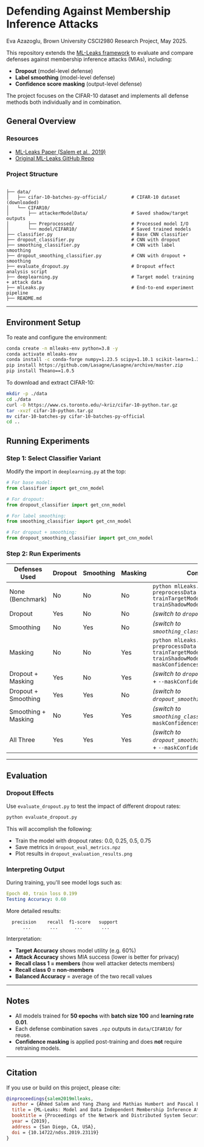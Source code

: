 
# Defending Against Membership Inference Attacks

Eva Azazoglu, Brown University CSCI2980 Research Project, May 2025.

This repository extends the [ML-Leaks framework](https://github.com/AhmedSalem2/ML-Leaks) to evaluate and compare defenses against membership inference attacks (MIAs), including:
- **Dropout** (model-level defense)
- **Label smoothing** (model-level defense)
- **Confidence score masking** (output-level defense)

The project focuses on the CIFAR-10 dataset and implements all defense methods both individually and in combination.

## General Overview

### Resources
- [ML-Leaks Paper (Salem et al., 2019)](https://arxiv.org/abs/1806.01246)
- [Original ML-Leaks GitHub Repo](https://github.com/AhmedSalem2/ML-Leaks)

### Project Structure

```

├── data/
│   ├── cifar-10-batches-py-official/         # CIFAR-10 dataset (downloaded)
│   └── CIFAR10/
│       ├── attackerModelData/                # Saved shadow/target outputs
│       ├── Preprocessed/                     # Processed model I/O
│       └── model/CIFAR10/                    # Saved trained models
├── classifier.py                             # Base CNN classifier
├── dropout_classifier.py                     # CNN with dropout
├── smoothing_classifier.py                   # CNN with label smoothing
├── dropout_smoothing_classifier.py           # CNN with dropout + smoothing
├── evaluate_dropout.py                       # Dropout effect analysis script
├── deeplearning.py                           # Target model training + attack data
├── mlLeaks.py                                # End-to-end experiment pipeline
├── README.md
```

---

## Environment Setup

To reate and configure the environment:

```bash
conda create -n mlleaks-env python=3.8 -y
conda activate mlleaks-env
conda install -c conda-forge numpy=1.23.5 scipy=1.10.1 scikit-learn=1.3.2 matplotlib
pip install https://github.com/Lasagne/Lasagne/archive/master.zip
pip install Theano==1.0.5
```

To download and extract CIFAR-10:
```bash
mkdir -p ./data
cd ./data
curl -O https://www.cs.toronto.edu/~kriz/cifar-10-python.tar.gz
tar -xvzf cifar-10-python.tar.gz
mv cifar-10-batches-py cifar-10-batches-py-official
cd ..
```

## Running Experiments

### Step 1: Select Classifier Variant

Modify the import in `deeplearning.py` at the top:

```python
# For base model:
from classifier import get_cnn_model

# For dropout:
from dropout_classifier import get_cnn_model

# For label smoothing:
from smoothing_classifier import get_cnn_model

# For dropout + smoothing:
from dropout_smoothing_classifier import get_cnn_model
```

### Step 2: Run Experiments

| Defenses Used         | Dropout | Smoothing | Masking | Command                                                                 |
|-----------------------|---------|-----------|---------|-------------------------------------------------------------------------|
| None (Benchmark)      | No       | No         | No       | `python mlLeaks.py --preprocessData --trainTargetModel --trainShadowModel` |
| Dropout               | Yes      | No         | No       | *(switch to `dropout_classifier.py`)*                                  |
| Smoothing             | No       | Yes        | No       | *(switch to `smoothing_classifier.py`)*                                 |
| Masking               | No       | No         | Yes      | `python mlLeaks.py --preprocessData --trainTargetModel --trainShadowModel --maskConfidences` |
| Dropout + Masking     | Yes      | No         | Yes      | *(switch to `dropout_classifier.py`)* + `--maskConfidences`            |
| Dropout + Smoothing   | Yes      | Yes        | No       | *(switch to `dropout_smoothing_classifier.py`)*                         |
| Smoothing + Masking   | No       | Yes        | Yes      | *(switch to `smoothing_classifier.py`)* + `--maskConfidences`          |
| All Three             | Yes      | Yes        | Yes      | *(switch to `dropout_smoothing_classifier.py`)* + `--maskConfidences`  |

---

## Evaluation 

### Dropout Effects

Use `evaluate_dropout.py` to test the impact of different dropout rates:

```bash
python evaluate_dropout.py
```

This will accomplish the following:

- Train the model with dropout rates: 0.0, 0.25, 0.5, 0.75  
- Save metrics in `dropout_eval_metrics.npz`  
- Plot results in `dropout_evaluation_results.png`  

### Interpreting Output

During training, you'll see model logs such as:

```yaml
Epoch 40, train loss 0.199
Testing Accuracy: 0.60
```

More detailed results:

```text
  precision    recall  f1-score   support
      ...       ...      ...       ...
```

Interpretation:

- **Target Accuracy** shows model utility (e.g. 60%)  
- **Attack Accuracy** shows MIA success (lower is better for privacy)  
- **Recall class 1 = members** (how well attacker detects members)  
- **Recall class 0 = non-members**  
- **Balanced Accuracy** = average of the two recall values  

---

## Notes

- All models trained for **50 epochs** with **batch size 100** and **learning rate 0.01**.  
- Each defense combination saves `.npz` outputs in `data/CIFAR10/` for reuse.  
- **Confidence masking** is applied post-training and does **not** require retraining models.  

---

## Citation

If you use or build on this project, please cite:

```bibtex
@inproceedings{salem2019mlleaks,
  author = {Ahmed Salem and Yang Zhang and Mathias Humbert and Pascal Berrang and Mario Fritz and Michael Backes},
  title = {ML-Leaks: Model and Data Independent Membership Inference Attacks and Defenses on Machine Learning Models},
  booktitle = {Proceedings of the Network and Distributed System Security Symposium (NDSS)},
  year = {2019},
  address = {San Diego, CA, USA},
  doi = {10.14722/ndss.2019.23119}
}
```


